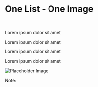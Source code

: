 # One List - One Image

<br>
<div class="container">

  <div class="column2">
    <p class="list-title">Lorem ipsum dolor sit amet</p>
    <p class="list-title">Lorem ipsum dolor sit amet</p>
    <p class="list-title">Lorem ipsum dolor sit amet</p>
    <p class="list-title">Lorem ipsum dolor sit amet</p>
  </div>
    <div class="column2">
  <div class="image-column-small">
    <img src="https://via.placeholder.com/400x300" alt="Placeholder Image">
  </div>
  </div>

</div>

<!-- Add some speaker notes -->

Note:
